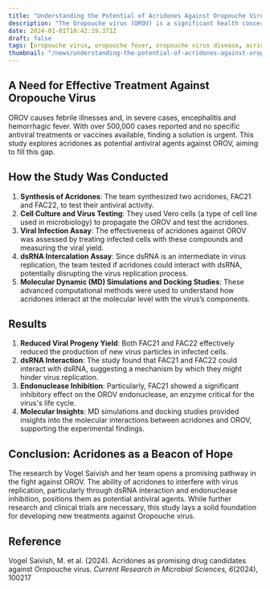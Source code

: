 ```yaml
---
title: "Understanding the Potential of Acridones Against Oropouche Virus"
description: "The Oropouche virus (OROV) is a significant health concern in South and Central America, causing febrile illnesses similar to dengue fever. Despite its potential for widespread impact, there's a lack of effective treatments. A recent study, led by Marielena Vogel Saivish and colleagues, investigated acridones, a class of compounds, for their antiviral properties against OROV."
date: 2024-01-01T10:42:19.371Z
draft: false
tags: [oropouche virus, oropouche fever, oropouche virus disease, acridones]
thumbnail: "/news/understanding-the-potential-of-acridones-against-oropouche-virus/thumb.png"
---
```



## A Need for Effective Treatment Against Oropouche Virus

OROV causes febrile illnesses and, in severe cases, encephalitis and hemorrhagic fever. With over 500,000 cases reported and no specific antiviral treatments or vaccines available, finding a solution is urgent. This study explores acridones as potential antiviral agents against OROV, aiming to fill this gap.

## How the Study Was Conducted

1. **Synthesis of Acridones**: The team synthesized two acridones, FAC21 and FAC22, to test their antiviral activity.
2. **Cell Culture and Virus Testing**: They used Vero cells (a type of cell line used in microbiology) to propagate the OROV and test the acridones.
3. **Viral Infection Assay**: The effectiveness of acridones against OROV was assessed by treating infected cells with these compounds and measuring the viral yield.
4. **dsRNA Intercalation Assay**: Since dsRNA is an intermediate in virus replication, the team tested if acridones could interact with dsRNA, potentially disrupting the virus replication process.
5. **Molecular Dynamic (MD) Simulations and Docking Studies**: These advanced computational methods were used to understand how acridones interact at the molecular level with the virus’s components.

## Results

1. **Reduced Viral Progeny Yield**: Both FAC21 and FAC22 effectively reduced the production of new virus particles in infected cells.
2. **dsRNA Interaction**: The study found that FAC21 and FAC22 could interact with dsRNA, suggesting a mechanism by which they might hinder virus replication.
3. **Endonuclease Inhibition**: Particularly, FAC21 showed a significant inhibitory effect on the OROV endonuclease, an enzyme critical for the virus's life cycle.
4. **Molecular Insights**: MD simulations and docking studies provided insights into the molecular interactions between acridones and OROV, supporting the experimental findings.

## Conclusion: Acridones as a Beacon of Hope

The research by Vogel Saivish and her team opens a promising pathway in the fight against OROV. The ability of acridones to interfere with virus replication, particularly through dsRNA interaction and endonuclease inhibition, positions them as potential antiviral agents. While further research and clinical trials are necessary, this study lays a solid foundation for developing new treatments against Oropouche virus.

## Reference

Vogel Saivish, M. et al. (2024). Acridones as promising drug candidates against Oropouche virus. *Current Research in Microbial Sciences, 6*(2024), 100217